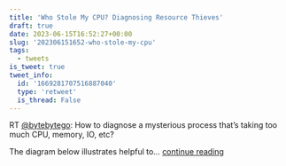```yaml
---
title: 'Who Stole My CPU? Diagnosing Resource Thieves'
draft: true
date: 2023-06-15T16:52:27+00:00
slug: '202306151652-who-stole-my-cpu'
tags:
  - tweets
is_tweet: true
tweet_info:
  id: '1669281707516887040'
  type: 'retweet'
  is_thread: False
---
```




RT [@bytebytego](https://x.com/bytebytego): How to diagnose a mysterious process that’s taking too much CPU, memory, IO, etc?

The diagram below illustrates helpful to… [continue reading](https://x.com/sytelus/status/1669281707516887040)
